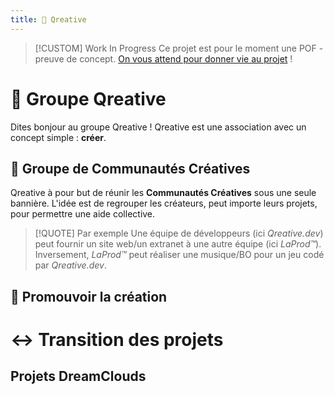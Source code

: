 ```yaml
---
title: 🌈 Qreative
---
```

> [!CUSTOM] Work In Progress
> Ce projet est pour le moment une POF - preuve de concept. [On vous attend pour donner vie au projet]() !

# 🌈 Groupe Qreative
Dites bonjour au groupe Qreative ! Qreative est une association avec un concept simple : **créer**.

## 🤝 Groupe de Communautés Créatives
Qreative à pour but de réunir les **Communautés Créatives** sous une seule bannière. L'idée est de regrouper les créateurs, peut importe leurs projets, pour permettre une aide collective.

> [!QUOTE] Par exemple
> Une équipe de développeurs (ici *Qreative.dev*) peut fournir un site web/un extranet à une autre équipe (ici *LaProd™*). Inversement, *LaProd™* peut réaliser une musique/BO pour un jeu codé par *Qreative.dev*.

## 💝 Promouvoir la création

# ↔️ Transition des projets
## Projets DreamClouds
